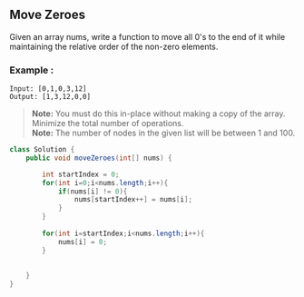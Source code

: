 ## Move Zeroes

Given an array nums, write a function to move all 0's to the end of it while maintaining the relative order of the non-zero elements.



### Example :
```
Input: [0,1,0,3,12]
Output: [1,3,12,0,0]
```

> **Note:** You must do this in-place without making a copy of the array. Minimize the total number of operations.  
> **Note:** The number of nodes in the given list will be between 1 and 100.
 

```java
class Solution {
    public void moveZeroes(int[] nums) {

        int startIndex = 0;
        for(int i=0;i<nums.length;i++){
            if(nums[i] != 0){
                nums[startIndex++] = nums[i];
            }
        }
        
        for(int i=startIndex;i<nums.length;i++){
            nums[i] = 0;
        }
        
        
    }
}
```  
